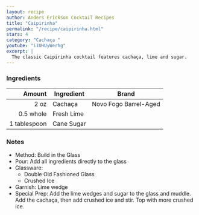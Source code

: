 ```yaml
---
layout: recipe
author: Anders Erickson Cocktail Recipes
title: "Caipirinha"
permalink: "/recipe/caipirinha.html"
stars: 4
category: "Cachaça "
youtube: "i1UHUyWerhg"
excerpt: |
  The classic Caipirinha cocktail features cachaça, lime and sugar.
---
```


### Ingredients

|       Amount | Ingredient | Brand                 |
| -----------: | ---------- | --------------------- |
|         2 oz | Cachaça    | Novo Fogo Barrel-Aged |
|    0.5 whole | Fresh Lime |
| 1 tablespoon | Cane Sugar |

### Notes

- Method: Build in the Glass
- Pour: Add all ingredients directly to the glass
- Glassware:
  - Double Old Fashioned Glass
  - Crushed Ice
- Garnish: Lime wedge
- Special Prep: Add the lime wedges and sugar to the glass and muddle. Add the cachaça, then add crushed ice and stir. Top with more crushed ice.
